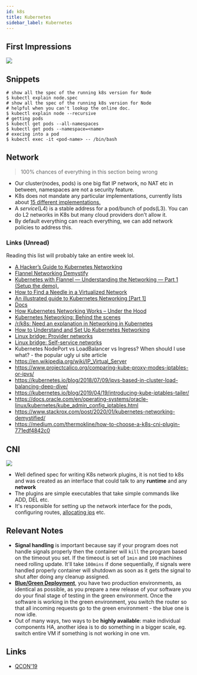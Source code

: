 ```yaml
---
id: k8s
title: Kubernetes
sidebar_label: Kubernetes
---
```


## First Impressions

![](/img/k8s_arch.png)

## Snippets

```shell
# show all the spec of the running k8s version for Node
$ kubectl explain node.spec
# show all the spec of the running k8s version for Node
# helpful when you can't lookup the online doc.
$ kubectl explain node --recursive
# getting pods
$ kubectl get pods --all-namespaces
$ kubectl get pods --namespace=<name>
# execing into a pod
$ kubectl exec -it <pod-name> -- /bin/bash
```

## Network

> 100% chances of everything in this section being wrong

- Our cluster(nodes, pods) is one big flat IP network, no NAT etc in between, namespaces are not a security feature.
- K8s does not mandate any particular implementations, currently lists about [15 different implementations.](https://kubernetes.io/docs/concepts/cluster-administration/networking/#how-to-implement-the-kubernetes-networking-model)
- A _service_(L4) is a stable address for a pod/bunch of pods(L3). You can do L2 networks in K8s but many cloud providers don't allow it.
- By default everything can reach everything, we can add network policies to address this.

### Links (Unread)

Reading this list will probably take an entire week lol.

- [A Hacker’s Guide to Kubernetes Networking](https://thenewstack.io/hackers-guide-kubernetes-networking/)
- [Flannel Networking Demystify](https://msazure.club/flannel-networking-demystify/)
- [Kubernetes with Flannel — Understanding the Networking — Part 1 (Setup the demo).](https://medium.com/@anilkreddyr/kubernetes-with-flannel-understanding-the-networking-part-1-7e1fe51820e4)
- [How to Find a Needle in a Virtualized Network](https://www.praqma.com/stories/debugging-kubernetes-networking/)
- [An illustrated guide to Kubernetes Networking [Part 1]](https://itnext.io/an-illustrated-guide-to-kubernetes-networking-part-1-d1ede3322727)
- [Docs](https://kubernetes.io/docs/concepts/cluster-administration/networking/)
- [How Kubernetes Networking Works – Under the Hood](https://neuvector.com/network-security/advanced-kubernetes-networking/)
- [Kubernetes Networking: Behind the scenes](https://itnext.io/kubernetes-networking-behind-the-scenes-39a1ab1792bb)
- [/r/k8s: Need an explanation in Networking in Kubernetes](https://www.reddit.com/r/kubernetes/comments/9ytvme/need_an_explanation_in_networking_in_kubernetes/)
- [How to Understand and Set Up Kubernetes Networking](https://dzone.com/articles/how-to-understand-and-setup-kubernetes-networking)
- [Linux bridge: Provider networks](https://docs.openstack.org/neutron/pike/admin/deploy-lb-provider.html#architecture)
- [Linux bridge: Self-service networks](https://docs.openstack.org/neutron/pike/admin/deploy-lb-selfservice.html#architecture)
- Kubernetes NodePort vs LoadBalancer vs Ingress? When should I use what? - the popular ugly ui site article
- https://en.wikipedia.org/wiki/IP_Virtual_Server
- https://www.projectcalico.org/comparing-kube-proxy-modes-iptables-or-ipvs/
- https://kubernetes.io/blog/2018/07/09/ipvs-based-in-cluster-load-balancing-deep-dive/
- https://kubernetes.io/blog/2019/04/19/introducing-kube-iptables-tailer/
- https://docs.oracle.com/en/operating-systems/oracle-linux/kubernetes/kube_admin_config_iptables.html
- https://www.stackrox.com/post/2020/01/kubernetes-networking-demystified/
- https://medium.com/thermokline/how-to-choose-a-k8s-cni-plugin-771edf4842c0

## CNI

![](/img/k8s_cni.png)

- Well defined spec for writing K8s network plugins, it is not tied to k8s and was created as an interface that could talk to any **runtime** and any **network**
- The plugins are simple executables that take simple commands like ADD, DEL etc.
- It's responsible for setting up the network interface for the pods, configuring routes, [allocating ips](https://en.wikipedia.org/wiki/IP_address_management) etc.

## Relevant Notes

- **Signal handling** is important because say if your program does not handle signals properly then the container will `kill` the program based on the timeout you set. If the timeout is set of `1min` and `100` machines need rolling update. It'll take `100mins` if done sequentially, if signals were handled properly container will shutdown as soon as it gets the signal to shut after doing any cleanup assigned.
- [**Blue/Green Deployment**](https://martinfowler.com/bliki/BlueGreenDeployment.html), you have two production environments, as identical as possible, as you prepare a new release of your software you do your final stage of testing in the green environment. Once the software is working in the green environment, you switch the router so that all incoming requests go to the green environment - the blue one is now idle.
- Out of many ways, two ways to be **highly available**: make individual components HA, another idea is to do something in a bigger scale, eg. switch entire VM if something is not working in one vm.

## Links

- [QCON'19](https://www.youtube.com/playlist?list=PLBAFXs0YjviJwCoxSUkUPhsSxDJzpZbJd)
